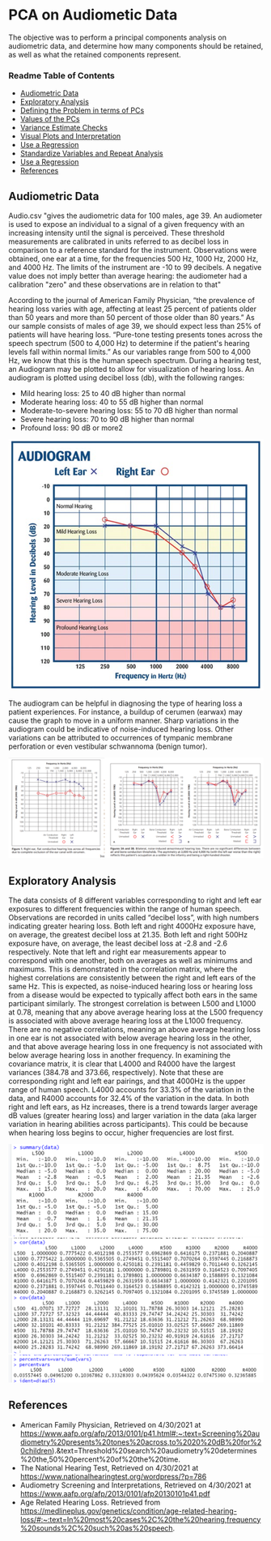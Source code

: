 # PCA on Audiometic Data
The objective was to perform a principal components analysis on audiometric data, and determine how many components should be retained, as well as what the retained components represent.

### Readme Table of Contents
* [Audiometric Data]()
* [Exploratory Analysis]()
* [Defining the Problem in terms of PCs]()
* [Values of the PCs]()
* [Variance Estimate Checks]()
* [Visual Plots and Interpretation]()
* [Use a Regression]()
* [Standardize Variables and Repeat Analysis]()
* [Use a Regression]()
* [References]()

## Audiometric Data
Audio.csv "gives the audiometric data for 100 males, age 39. An audiometer is used to expose an individual to a signal of a given frequency with an increasing intensity until the signal is perceived. These threshold measurements are calibrated in units referred to as decibel loss in comparison to a reference standard for the instrument. Observations were obtained, one ear at a time, for the frequencies 500 Hz, 1000 Hz, 2000 Hz, and 4000 Hz. The limits of the instrument are -10 to 99 decibels. A negative value does not imply better than average hearing: the audiometer had a calibration "zero" and these observations are in relation to that"

According to the journal of American Family Physician, “the prevalence of hearing loss varies with age, affecting at least 25 percent of patients older than 50 years and more than 50 percent of those older than 80 years.” As our sample consists of males of age 39, we should expect less than 25% of patients will have hearing loss. “Pure-tone testing presents tones across the speech spectrum (500 to 4,000 Hz) to determine if the patient's hearing levels fall within normal limits.” As our variables range from 500 to 4,000 Hz, we know that this is the human speech spectrum. During a hearing test, an Audiogram may be plotted to allow for visualization of hearing loss. An audiogram is plotted using decibel loss (db), with the following ranges:
* Mild hearing loss: 25 to 40 dB higher than normal
* Moderate hearing loss: 40 to 55 dB higher than normal
* Moderate-to-severe hearing loss: 55 to 70 dB higher than normal
* Severe hearing loss: 70 to 90 dB higher than normal
* Profound loss: 90 dB or more2

![](https://github.com/JaclynGlosson/PCA-on-Audiometic-Data/blob/fc2b30acecce2b8fe6f8652e0f118fd3693cc22c/Images/image19.png)

The audiogram can be helpful in diagnosing the type of hearing loss a patient experiences. For instance, a buildup of cerumen (earwax) may cause the graph to move in a uniform manner.  Sharp variations in the audiogram could be indicative of noise-induced hearing loss. Other variations can be attributed to occurrences of  tympanic membrane perforation or even vestibular schwannoma (benign tumor).

![](https://github.com/JaclynGlosson/PCA-on-Audiometic-Data/blob/fc2b30acecce2b8fe6f8652e0f118fd3693cc22c/Images/image3.png)

## Exploratory Analysis
The data consists of 8 different variables corresponding to right and left ear exposures to different frequencies within the range of human speech. Observations are recorded in units called “decibel loss”, with high numbers indicating greater hearing loss. Both left and right 4000Hz exposure have, on average, the greatest decibel loss at 21.35. Both left and right 500Hz exposure have, on average, the least decibel loss at -2.8 and -2.6 respectively. Note that left and right ear measurements appear to correspond with one another, both on averages as well as minimums and maximums. This is demonstrated in the correlation matrix, where the highest correlations are consistently between the right and left ears of the same Hz. This is expected, as noise-induced hearing loss or hearing loss from a disease would be expected to typically affect both ears in the same participant similarly. The strongest correlation is between L500 and L1000 at 0.78, meaning that any above average hearing loss at the L500 frequency is associated with above average hearing loss at the L1000 frequency. There are no negative correlations, meaning an above average hearing loss in one ear is not associated with below average hearing loss in the other, and that above average hearing loss in one frequency is not associated with below average hearing loss in another frequency. In examining the covariance matrix, it is clear that L4000 and R4000 have the largest variances (384.78 and 373.66, respectively). Note that these are corresponding right and left ear pairings, and that 4000Hz is the upper range of human speech. L4000 accounts for 33.3% of the variation in the data, and R4000 accounts for 32.4% of the variation in the data. In both right and left ears, as Hz increases, there is a trend towards larger average dB values (greater hearing loss) and larger variation in the data (aka larger variation in hearing abilities across participants). This could be because when hearing loss begins to occur, higher frequencies are lost first.

![](https://github.com/JaclynGlosson/PCA-on-Audiometic-Data/blob/fc2b30acecce2b8fe6f8652e0f118fd3693cc22c/Images/image23.png)
![](https://github.com/JaclynGlosson/PCA-on-Audiometic-Data/blob/fc2b30acecce2b8fe6f8652e0f118fd3693cc22c/Images/image49.png)
![](https://github.com/JaclynGlosson/PCA-on-Audiometic-Data/blob/fc2b30acecce2b8fe6f8652e0f118fd3693cc22c/Images/image28.png)







## References
* American Family Physician, Retrieved on 4/30/2021 at https://www.aafp.org/afp/2013/0101/p41.html#:~:text=Screening%20audiometry%20presents%20tones%20across,to%2020%20dB%20for%20children).&text=Threshold%20search%20audiometry%20determines%20the,50%20percent%20of%20the%20time.
* The National Hearing Test, Retrieved on 4/30/2021 at https://www.nationalhearingtest.org/wordpress/?p=786
* Audiometry Screening and Interpretations, Retrieved on 4/30/2021 at https://www.aafp.org/afp/2013/0101/afp20130101p41.pdf 
* Age Related Hearing Loss. Retrieved from https://medlineplus.gov/genetics/condition/age-related-hearing-loss/#:~:text=In%20most%20cases%2C%20the%20hearing,frequency%20sounds%2C%20such%20as%20speech.

